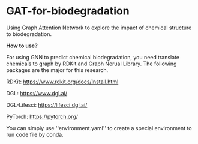 # GAT-for-biodegradation

Using Graph Attention Network to explore the impact of chemical structure to biodegradation.

**How to use?**

For using GNN to predict  chemical biodegradation, you need translate chemicals to graph by RDKit and Graph Nerual Library.  The following packages are the major for this research.

RDKit: https://www.rdkit.org/docs/Install.html

DGL: https://www.dgl.ai/

DGL-Lifesci: https://lifesci.dgl.ai/

PyTorch: https://pytorch.org/

You can simply use ''environment.yaml'' to create a special environment to run code file by conda.
